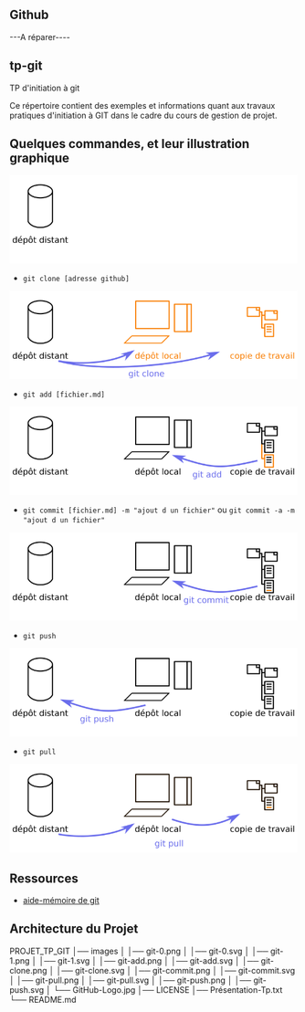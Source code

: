 ## Github

---A réparer----

## tp-git

TP d'initiation à git

Ce répertoire contient des exemples et informations quant aux travaux pratiques d'initiation à GIT dans le cadre du cours de gestion de projet.

## Quelques commandes, et leur illustration graphique

![configuration initale](images/git-0.png)

* `git clone [adresse github]`

![git clone](images/git-clone.png)

* `git add [fichier.md]`

![git add](images/git-add.png)


* `git commit [fichier.md] -m "ajout d un fichier"` ou `git commit -a -m "ajout d un fichier"`

![git commit](images/git-commit.png)

* `git push`

![git push](images/git-push.png)

* `git pull`

![git pull](images/git-pull.png)

## Ressources

* [aide-mémoire de git](http://ndpsoftware.com/git-cheatsheet.html#loc=workspace;)

## Architecture du Projet

PROJET_TP_GIT
│── images
│   │── git-0.png
│   │── git-0.svg
│   │── git-1.png
│   │── git-1.svg
│   │── git-add.png
│   │── git-add.svg
│   │── git-clone.png
│   │── git-clone.svg
│   │── git-commit.png
│   │── git-commit.svg
│   │── git-pull.png
│   │── git-pull.svg
│   │── git-push.png
│   │── git-push.svg
│   └── GitHub-Logo.jpg
│── LICENSE
│── Présentation-Tp.txt
└── README.md
